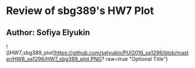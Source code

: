 # Review of sbg389's HW7 Plot
## Author: Sofiya Elyukin

!([HW7_sbg389_plot]https://github.com/selyukin/PUI2016_se1296/blob/master/HW8_se1296/HW7_sbg389_plot.PNG? raw=true "Optional Title")

